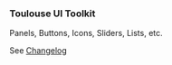 ### Toulouse UI Toolkit

Panels, Buttons, Icons, Sliders, Lists, etc.

See [Changelog](/public/CHANGELOG.md)
